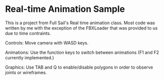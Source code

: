 # Real-time Animation Sample

This is a project from Full Sail's Real time animation class. Most code was written by
me with the exception of the FBXLoader that was provided to us due to time contraints.

Controls:
Move camera with WASD keys.

Animations:
Use the function keys to switch between animations (F1 and F2 currently implemented.)

Graphics:
Use TAB and Q to enable/disable polygons in order to observe joints or wireframes.